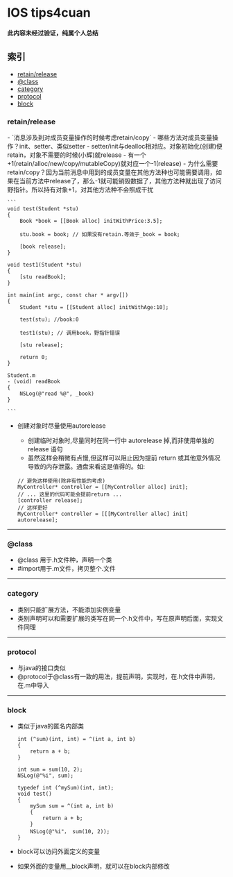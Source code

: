 # IOS tips4cuan

**此内容未经过验证，纯属个人总结**
## 索引
- [retain/release](#retain_release)
- [@class](#@class)
- [category](#category)
- [protocol](#protocol)
- [block](#block)



<h3 id="retain_release"> retain/release </h3>
- `消息涉及到对成员变量操作的时候考虑retain/copy`
- 哪些方法对成员变量操作？init、setter、类似setter
- setter/init与dealloc相对应。对象初始化(创建)便retain，对象不需要的时候(小辉)就release
- 有一个+1(retain/alloc/new/copy/mutableCopy)就对应一个-1(release)
- 为什么需要retain/copy？因为当前消息中用到的成员变量在其他方法种也可能需要调用，如果在当前方法中release了，那么-1就可能销毁数据了，其他方法种就出现了访问野指针。所以持有对象+1，对其他方法种不会照成干扰

	```
	void test(Student *stu) 
	{
	    Book *book = [[Book alloc] initWithPrice:3.5];
	
	    stu.book = book; // 如果没有retain.等效于_book = book;
	
	    [book release];
	}
	
	void test1(Student *stu) 
	{
	    [stu readBook];
	}
	
	int main(int argc, const char * argv[])
	{
		Student *stu = [[Student alloc] initWithAge:10];
	
		test(stu); //book:0
	
		test1(stu); // 调用book，野指针错误
	
		[stu release];
	
	    return 0;
	}
	
	Student.m
	- (void) readBook
	{
		NSLog(@"read %@", _book)
	} 
	
	```

- 创建对象时尽量使用autorelease	- 创建临时对象时,尽量同时在同一行中 autorelease 掉,而非使用单独的 release 语句	- 虽然这样会稍微有点慢,但这样可以阻止因为提前 return 或其他意外情况导致的内存泄露。通盘来看这是值得的。如:
		```	// 避免这样使用(除非有性能的考虑)	MyController* controller = [[MyController alloc] init];	// ... 这里的代码可能会提前return ...	[controller release];	// 这样更好	MyController* controller = [[[MyController alloc] init] autorelease];
	```---

<h3 id="@class"> @class </h3>

- @class 用于.h文件种，声明一个类
- \#import用于.m文件，拷贝整个.文件

---

<h3 id="category"> category </h3>

- 类别只能扩展方法，不能添加实例变量
- 类别声明可以和需要扩展的类写在同一个.h文件中，写在原声明后面，实现文件同理

---

<h3 id="protocol"> protocol </h3>

- 与java的接口类似
- @protocol于@class有一致的用法，提前声明，实现时，在.h文件中声明，在.m中导入

---

<h3 id="block"> block </h3>

- 类似于java的匿名内部类

	```
	int (^sum)(int, int) = ^(int a, int b)
	{
		return a + b;
	}
	
	int sum = sum(10, 2);
	NSLog(@"%i", sum); 
	```
	
	```
	typedef int (^mySum)(int, int);
	void test()
	{
		mySum sum = ^(int a, int b)
		{
			return a + b;
		}
		NSLog(@"%i"， sum(10, 2));
	}
	```
- block可以访问外面定义的变量
- 如果外面的变量用__block声明，就可以在block内部修改















